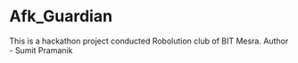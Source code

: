 # Afk_Guardian
This is a hackathon project conducted Robolution club of BIT Mesra.
Author - Sumit Pramanik
